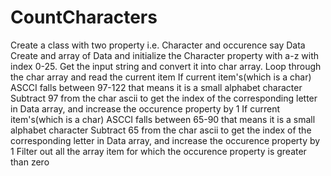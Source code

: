 # CountCharacters
Create a class with two property i.e. Character and occurence say Data
Create and array of Data and initialize the Character property with a-z with index 0-25.
Get the input string and convert it into char array.
Loop through the char array and read the current item
If current item's(which is a char) ASCCI falls between 97-122 that means it is a small alphabet character
Subtract 97 from the char ascii to get the index of the corresponding letter in Data array, and increase the occurence property by 1
If current item's(which is a char) ASCCI falls between 65-90 that means it is a small alphabet character
Subtract 65 from the char ascii to get the index of the corresponding letter in Data array, and increase the occurence property by 1
Filter out all the array item for which the occurence property is greater than zero

